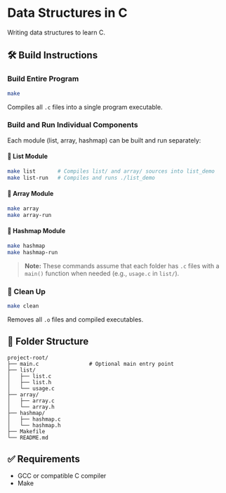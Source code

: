 # Data Structures in C

Writing data structures to learn C.

## 🛠 Build Instructions

### Build Entire Program

```bash
make
```
Compiles all `.c` files into a single program executable.

### Build and Run Individual Components

Each module (list, array, hashmap) can be built and run separately:

#### 🔹 List Module

```bash
make list       # Compiles list/ and array/ sources into list_demo
make list-run   # Compiles and runs ./list_demo
```

#### 🔹 Array Module

```bash
make array
make array-run
```

#### 🔹 Hashmap Module

```bash
make hashmap
make hashmap-run
```

> **Note:** These commands assume that each folder has `.c` files with a `main()` function when needed (e.g., `usage.c` in `list/`).

### 🧹 Clean Up

```bash
make clean
```
Removes all `.o` files and compiled executables.

## 📁 Folder Structure

```
project-root/
├── main.c                # Optional main entry point
├── list/
│   ├── list.c
│   ├── list.h
│   └── usage.c           
├── array/
│   ├── array.c
│   └── array.h
├── hashmap/
│   ├── hashmap.c
│   └── hashmap.h
├── Makefile
└── README.md
```

## ✅ Requirements

- GCC or compatible C compiler
- Make